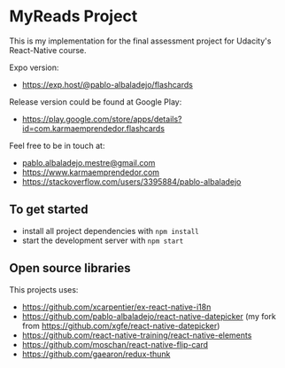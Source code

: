 # MyReads Project

This is my implementation for the final assessment project for Udacity's React-Native course.

Expo version:
* https://exp.host/@pablo-albaladejo/flashcards

Release version could be found at Google Play:
* https://play.google.com/store/apps/details?id=com.karmaemprendedor.flashcards

Feel free to be in touch at:
* pablo.albaladejo.mestre@gmail.com
* https://www.karmaemprendedor.com
* https://stackoverflow.com/users/3395884/pablo-albaladejo

## To get started

* install all project dependencies with `npm install`
* start the development server with `npm start`

## Open source libraries

This projects uses:

* https://github.com/xcarpentier/ex-react-native-i18n
* https://github.com/pablo-albaladejo/react-native-datepicker 
(my fork from https://github.com/xgfe/react-native-datepicker)
* https://github.com/react-native-training/react-native-elements
* https://github.com/moschan/react-native-flip-card
* https://github.com/gaearon/redux-thunk

 
